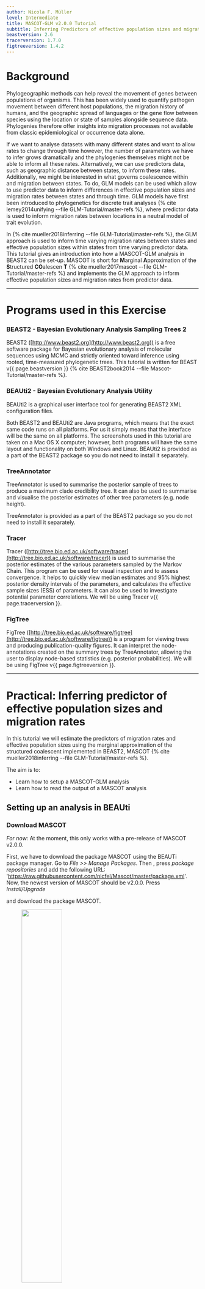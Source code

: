 ```yaml
---
author: Nicola F. Müller
level: Intermediate
title: MASCOT-GLM v2.0.0 Tutorial
subtitle: Inferring Predictors of effective population sizes and migration rates by using MASCOT
beastversion: 2.6
tracerversion: 1.7.0
figtreeversion: 1.4.2
---
```



# Background

Phylogeographic methods can help reveal the movement of genes between populations of organisms. This has been widely used to quantify pathogen movement between different host populations, the migration history of humans, and the geographic spread of languages or the gene flow between species using the location or state of samples alongside sequence data. Phylogenies therefore offer insights into migration processes not available from classic epidemiological or occurrence data alone.

If we want to analyse datasets with many different states and want to allow rates to change through time however, the number of parameters we have to infer grows dramatically and the phylogenies themselves might not be able to inform all these rates. Alternatively, we can use predictors data, such as geographic distance between states, to inform these rates.
Additionally, we might be interested in what governs coalescence within and migration between states. To do, GLM models can be used which allow to use predictor data to inform differences in effective population sizes and migration rates between states and through time. GLM models have first been introduced to phylogenetics for discrete trait analyses {% cite lemey2014unifying --file GLM-Tutorial/master-refs %}, where predictor data is used to inform migration rates between locations in a neutral model of trait evolution.

In {% cite mueller2018inferring --file GLM-Tutorial/master-refs %}, the GLM approach is used to inform time varying migration rates between states and effective population sizes within states from time varying predictor data.
This tutorial gives an introduction into how a MASCOT-GLM analysis in BEAST2 can be set-up. MASCOT is short for **M**arginal **A**pproximation of the **S**tructured **CO**alescen **T**  {% cite mueller2017mascot --file GLM-Tutorial/master-refs %} and implements the GLM approach to inform effective population sizes and migration rates from predictor data.

----

# Programs used in this Exercise

### BEAST2 - Bayesian Evolutionary Analysis Sampling Trees 2

BEAST2 ([http://www.beast2.org](http://www.beast2.org)) is a free software package for Bayesian evolutionary analysis of molecular sequences using MCMC and strictly oriented toward inference using rooted, time-measured phylogenetic trees. This tutorial is written for BEAST v{{ page.beastversion }} {% cite BEAST2book2014 --file Mascot-Tutorial/master-refs %}.


### BEAUti2 - Bayesian Evolutionary Analysis Utility

BEAUti2 is a graphical user interface tool for generating BEAST2 XML configuration files.

Both BEAST2 and BEAUti2 are Java programs, which means that the exact same code runs on all platforms. For us it simply means that the interface will be the same on all platforms. The screenshots used in this tutorial are taken on a Mac OS X computer; however, both programs will have the same layout and functionality on both Windows and Linux. BEAUti2 is provided as a part of the BEAST2 package so you do not need to install it separately.

### TreeAnnotator

TreeAnnotator is used to summarise the posterior sample of trees to produce a maximum clade credibility tree. It can also be used to summarise and visualise the posterior estimates of other tree parameters (e.g. node height).

TreeAnnotator is provided as a part of the BEAST2 package so you do not need to install it separately.


### Tracer

Tracer ([http://tree.bio.ed.ac.uk/software/tracer](http://tree.bio.ed.ac.uk/software/tracer)) is used to summarise the posterior estimates of the various parameters sampled by the Markov Chain. This program can be used for visual inspection and to assess convergence. It helps to quickly view median estimates and 95% highest posterior density intervals of the parameters, and calculates the effective sample sizes (ESS) of parameters. It can also be used to investigate potential parameter correlations. We will be using Tracer v{{ page.tracerversion }}.


### FigTree

FigTree ([http://tree.bio.ed.ac.uk/software/figtree](http://tree.bio.ed.ac.uk/software/figtree)) is a program for viewing trees and producing publication-quality figures. It can interpret the node-annotations created on the summary trees by TreeAnnotator, allowing the user to display node-based statistics (e.g. posterior probabilities). We will be using FigTree v{{ page.figtreeversion }}.

----

# Practical: Inferring predictor of effective population sizes and migration rates

In this tutorial we will estimate the predictors of migration rates and effective population sizes using the marginal approximation of the structured coalescent implemented in BEAST2, MASCOT {% cite mueller2018inferring --file GLM-Tutorial/master-refs %}.

The aim is to:

-  Learn how to setup a MASCOT-GLM analysis
-  Learn how to read the output of a MASCOT analysis




## Setting up an analysis in BEAUti

### Download MASCOT

*For now:* At the moment, this only works with a pre-release of MASCOT v2.0.0.

First, we have to download the package MASCOT using the BEAUTi package manager. Go to _File >> Manage Packages_.
Then , press *package repositories* and add the following URL: 'https://raw.githubusercontent.com/nicfel/Mascot/master/package.xml'.
Now, the newest version of MASCOT should be v2.0.0.
Press *Install/Upgrade*

 and download the package MASCOT.

<figure>
	<a id="fig:example1"></a>
	<img style="width:50%;" src="figures/MascotDownload.png" alt="">
	<figcaption>Figure 1: Download the MASCOT package.</figcaption>
</figure>

MASCOT will only be available in BEAUti once you close and restart the program.

### Loading the Ebola Virus (EBOV) Sequences (Partitions)

The sequence alignment is in the file [ebov_noncoding.fasta](http://github.com/nicfel/GLM-Tutorial/raw/master/data/ebov_noncoding.fasta). Right-click on this link and save it to a folder on your computer.
Once downloaded, this file can either be drag-and-dropped into BEAUti or added by using BEAUti's menu system via _File >> Import Alignment_.
Make sure thay you specify this alignment to be a nucleotide alignment and not a aminoacid alignment.
Once the sequences are added, we need to specify the sampling dates and locations.

### Get the sampling times (Tip Dates)

Open the "Tip Dates" panel and then select the "Use tip dates" checkbox.

The sampling times are encoded in the sequence names.  
First, set the *as dates with format* to *yyyy-M-dd*.
We can tell BEAUti to use these by clicking the _Auto-configure_ button.
The sampling times appear following the third vertical bar "|" in the sequence name.
To extract these times, select "split on character", enter "|" (without the quotes) in the text box immediately to the right, and then select "4" from the drob-down box to the right, as shown in the figure below.

<figure>
	<a id="fig:example1"></a>
	<img style="width:70%;" src="figures/TipDates.png" alt="">
	<figcaption>Figure 2: Guess sampling times.</figcaption>
</figure>

Clicking "Ok" should now populate the table with the sample times extracted from the sequence names: the column **Date** should now have all values in 2014 and the column **Height** should have values below 1.
The heights denote the time difference from a sequence to the most recently sampled sequence.
If everything is specified correctly, the sequence with Height 0.0 should have Date *2014-12-28*.
We will need to know the date of the most recent sampled individual later.

### Specify the Site Model (Site Model)

Next, we have to specify the site model.
To do this, choose the "Site Model" tab.
We here choose a simple model, the HKY model, that allows us to account for differences in transversion and transition rates, meaning that changes between bases that are chemically more closely related (transitions) are allowed to have a different rate to changes between bases that chemically more distinct (transversions).
Additionally, we should allow for different rate categories for different sires in the alignment.
This can be done by setting the _Gamma Category Count_ to 4, which is just a value that has typically been used.
Make sure that estimate is checked next to the shape parameter.
To reduce the number of parameters we have to estimate, we can set Frequencies to Empirical.

<figure>
	<a id="fig:example1"></a>
	<img style="width:70%;" src="figures/SiteModel.png" alt="">
	<figcaption>Figure 4: Set the site model.</figcaption>
</figure>


### Set the clock model (Clock Model)

For rapidly evolving viruses, the assumption of a strict molecular clock is often made, meaning that the molecular clock is the same on each branch of the phylogeny.
We can leave the clock model setup to the default.

<figure>
	<a id="fig:example1"></a>
	<img style="width:70%;" src="figures/ClockRate.png" alt="">
	<figcaption>Figure 5: Set the initial clock rate.</figcaption>
</figure>

### Setting up the MASCOT-GLM Model (Priors)

Next, go to the `Priors` panel.
On the top, there is a drop down menu where the different tree priors can be specified.
There, choose 'Mascot'.
This will add an additional drop down menu where the different dynamics can be chosen.
Choose *GLM*, which will allow us to setup the actual GLM model.

<figure>
	<a id="fig:example1"></a>
	<img style="width:70%;" src="figures/MASCOT_GLM.png" alt="">
	<figcaption>Figure 3: Choose MASCOT and GLM dynamics.</figcaption>
</figure>


## Get the sampling locations (Priors)
The first step in setting up the GLM model is to specify the sampling locations.
As for the sampling times, sampling locations can be extracted from the sequence names.  
After clicking the _Guess_ button, you can split the sequence on the
vertical bar "|" again by selecting "split on character" and entering
"|" in the box.
The locations are in the third group, so choose "3" from the drop-down menu.
After clicking the _OK_
button, the window should look like the one shown in the figure below:

<figure>
	<a id="fig:example1"></a>
	<img style="width:70%;" src="figures/TipLocations.png" alt="">
	<figcaption>Figure 3: Specifying sample locations.</figcaption>
</figure>

## Specify when the to change between different entries of the time varying Predictors (Priors)

When using predictors that have different entries at different points in times, we have to let the model know when to switch between those entries.
Here, the case data is specified on a weekly basis and we therefore have to specify when to change between entries of the case data.
We do this be setting the rate shifts.
First, set the format in which the dates will be specified to *yyyy-MM-dd*.
The most recent sample was sampled on *2014-12-28*.
This can be checked by going back to the `Tip Dates` panel.
The most recent sample is the one with height 0.
The next thing we have to define is when the most recent entry of the predictor vector is from.
The most recent entry defines the weekly case in the week of the *2015-11-16*, which will be our *From* value.
The last entry of the case data predictor is of the week of the *2013-12-30*, which will be our  *To* value.
*Interval Length* defines how much time there is between different entries of a predictor.
Since we have weekly cases, this is 7 days.
The way to input this is in the same date format as all the other values, i.e. *0-0-7*.
Next, press *compute rate shift*, which will convert the date information into decimal values.
If nothing happens, the format is most likely still in decimal or there is an error in one of the dates.

Since the most recent sample is further in the past than the most recent predictor entry, the first entries of rate shift will be negative.


<figure>
	<a id="fig:example1"></a>
	<img style="width:70%;" src="figures/RateShifts.png" alt="">
	<figcaption>Figure 3: Rate shifts before compute rate shift.</figcaption>
</figure>

<figure>
	<a id="fig:example1"></a>
	<img style="width:70%;" src="figures/RateShiftsAfter.png" alt="">
	<figcaption>Figure 3: Rate shifts after compute rate shift.</figcaption>
</figure>

After this is setup, make sure to press *Update Settings* on the left side.
This is absolutely crucial for adding predictors.
BEAUTi will automatically make sure that the dimensions of the predictors are correct.
To do so, it requires to know how many different locations there are and how many different rate intervals.

### Adding the predictor data (Priors)

There are different kind of predictor that can be inputted, migration rate and effective population size predictors.
Migration rate predictors are predictors between different locations and are therefore a matrix.
Effective population size predictors are within a population and are therefore vectors.

To load the migration rate predictors, press *Add predictor from File* in the *Migration GLM* box and select the file `migration_greatCircleDistances.csv`.
This predictor denotes the log-standardized distances between the population centers of different location.
Next, also add the file `migration_national_border_shared.csv`.
This predictor denotes if two locations are located next to each other.

To add the effective population size predictor, do the same in the *Ne GLM* box.
There, add the predictors `Ne_cases.csv` and `Ne_Pdens.csv`.
The predictor Ne_cases denotes the number of weekly cases.
The timepoint 0 is always the most recent time interval and earlier time intervals are denotes with 1,2,3.....
These cases are not yet log-standardized and we therefore have to click the transform button next to the predictor name.
This will to the log-standardization for us.
After doing so, click the *Update Settings* button.

Because log(0) is negative infinity, 0 values in a predictor before any transformation are not allowed.
Instead, the predictor is 0.001 in a week and location where there were no cases at all.

At the end, the setup should look like the following:

<figure>
	<a id="fig:example1"></a>
	<img style="width:70%;" src="figures/PredictorsSettings.png" alt="">
	<figcaption>Figure 3: Settings of the predictors.</figcaption>
</figure>

For those interested, the file `timevariantexample_migration_greatCircleDistances.csv` gives an example of how to setup time-varying migration rate predictors


### Specify the priors (Priors)

Now, we need to set the parameter priors for the various parameters of the model.
The priors with *Clock* in the name are priors on the overall scalers of the effective population sizes and migration rates and denote something closely related to priors on the average rate of migration or effective population size.
The priors with *Scaler* in the name, denote the priors on the coefficients of individual predictors.
These are typically normally distributed and can be left like they are.

The priors with *sumActivePredictors* in the name denote the prior distributed on the number of active predictors.
These should be chosen such that models with fewer predictors are preferred to those with more predictors.
We here chose a lambda of 0.5.
After setting up everything, it should look something like:

<figure>
	<a id="fig:example1"></a>
	<img style="width:70%;" src="figures/Priors.png" alt="">
	<figcaption>Figure 6: Set up of the prior distributions.</figcaption>
</figure>


### Specify the MCMC chain length (MCMC)

Now switch to the "MCMC" tab. Here we can set the length of the MCMC
chain and decide how frequently the parameter and trees are
logged. For this dataset, 2 million iterations should be
sufficient. In order to have enough samples but not create too large
files, we can set the logEvery to 5000, so we have 401 samples
overall. Next, we have to save the `*.xml` file using _File >> Save
as_.

<figure>
	<a id="fig:example1"></a>
	<img style="width:70%;" src="figures/MCMC.png" alt="">
	<figcaption>Figure 7: save the \*.xml.</figcaption>
</figure>


----

# Useful Links

If you interested in the derivations of the marginal approximation of the structured coalescent, you can find them here {% cite Mueller2017 --file Mascot-Tutorial/master-refs %}. This paper also explains the mathematical differences to other methods such as the theory underlying BASTA. To get a better idea of how the states of internal nodes are calculated, have a look in this paper {% cite mueller2017mascot --file Mascot-Tutorial/master-refs %}.

- MASCOT source code: [https://github.com/nicfel/Mascot](https://github.com/nicfel/Mascot)
- [Bayesian Evolutionary Analysis with BEAST 2](http://www.beast2.org/book.html) {% cite BEAST2book2014 --file Mascot-Tutorial/master-refs.bib %}
- BEAST 2 website and documentation: [http://www.beast2.org/](http://www.beast2.org/)
- Join the BEAST user discussion: [http://groups.google.com/group/beast-users](http://groups.google.com/group/beast-users)

----

# Relevant References

{% bibliography --cited --file Mascot-Tutorial/master-refs %}
